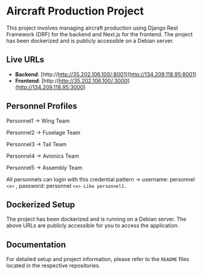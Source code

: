 # Aircraft Production Project

This project involves managing aircraft production using Django Rest Framework (DRF) for the backend and Next.js for the frontend. The project has been dockerized and is publicly accessible on a Debian server.

## Live URLs

- **Backend**: [http://http://35.202.106.100/:8001](http://134.209.118.95:8001)
- **Frontend**: [http://http://35.202.106.100/:3000](http://134.209.118.95:3000)

## Personnel Profiles

Personnel1 -> Wing Team

Personnel2 -> Fuselage Team

Personnel3 -> Tail Team

Personnel4 -> Avionics Team

Personnel5 -> Assembly Team

All personnels can login with this credential pattern -> username: personnel `<x>` , password: personnel `<x> Like personnel1.`

## Dockerized Setup

The project has been dockerized and is running on a Debian server. The above URLs are publicly accessible for you to access the application.

## Documentation

For detailed setup and project information, please refer to the `README` files located in the respective repositories.
